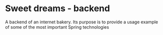 # Sweet dreams - backend

A backend of an internet bakery. Its purpose is to provide
 a usage example of some of the most important Spring technologies 
